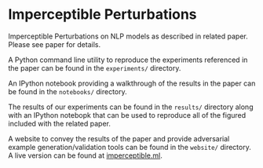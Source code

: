 # Imperceptible Perturbations

Imperceptible Perturbations on NLP models as described in related paper. Please see paper for details.

A Python command line utility to reproduce the experiments referenced in the paper can be found in the `experiments/` directory.

An IPython notebook providing a walkthrough of the results in the paper can be found in the `notebooks/` directory.

The results of our experiments can be found in the `results/` directory along with an IPython notebopk that can be used to reproduce all of the figured included with the related paper.

A website to convey the results of the paper and provide adversarial example generation/validation tools can be found in the `website/` directory. A live version can be found at [imperceptible.ml](https://imperceptible.ml).
